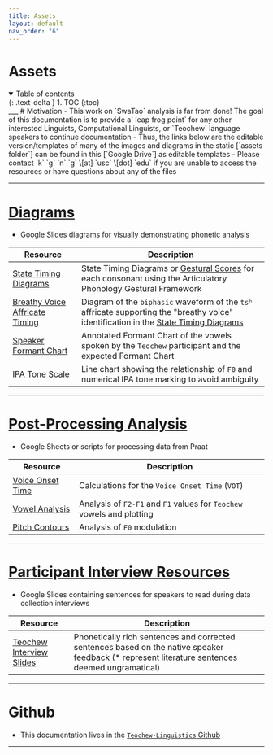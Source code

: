 ```yaml
---
title: Assets
layout: default
nav_order: "6"
---
```

# Assets

<details open markdown="block">
  <summary>
    Table of contents
  </summary>
  {: .text-delta }
1. TOC
{:toc}
</details>
___
# Motivation
- This work on `SwaTao` analysis is far from done! The goal of this documentation is to provide a` leap frog point` for any other interested Linguists, Computational Linguists, or `Teochew` language speakers to continue documentation
- Thus, the links below are the editable version/templates of many of the images and diagrams in the static [`assets folder`] can be found in this [`Google Drive`] as editable templates
	- Please contact `k` `g` `n` `g` \[at] `usc` \[dot] `edu` if you are unable to access the resources or have questions about any of the files

___
# [Diagrams]
- Google Slides diagrams for visually demonstrating phonetic analysis

| Resource                         | Description                                                                                                                                                                                           |
| -------------------------------- | ----------------------------------------------------------------------------------------------------------------------------------------------------------------------------------------------------- |
| [State Timing Diagrams]          | State Timing Diagrams or [Gestural Scores](https://drive.google.com/file/d/1fs01mKigx-NQEwWwniocR5xV_iTI9Ect/view?usp=sharing) for each consonant using the Articulatory Phonology Gestural Framework |
| [Breathy Voice Affricate Timing] | Diagram of the `biphasic` waveform of the `tsʰ` affricate supporting the "breathy voice" identification in the [State Timing Diagrams]                                                                |
| [Speaker Formant Chart]          | Annotated Formant Chart of the vowels spoken by the `Teochew` participant and the expected Formant Chart                                                                                              |
| [IPA Tone Scale]                 | Line chart showing the relationship of `F0` and numerical IPA tone marking to avoid ambiguity                                                                                                         |

___
# [Post-Processing Analysis]
- Google Sheets or scripts for processing data from Praat

| Resource           | Description                                                           |
| ------------------ | --------------------------------------------------------------------- |
| [Voice Onset Time] | Calculations for the `Voice Onset Time` (`VOT`)                       |
| [Vowel Analysis]   | Analysis of `F2-F1` and `F1` values for `Teochew` vowels and plotting |
| [Pitch Contours]   | Analysis of `F0` modulation                                           |

___
# [Participant Interview Resources]
- Google Slides containing sentences for speakers to read during data collection interviews

| Resource                   | Description                                                                                                                                      |
| -------------------------- | ------------------------------------------------------------------------------------------------------------------------------------------------ |
| [Teochew Interview Slides] | Phonetically rich sentences and corrected sentences based on the native speaker feedback (\* represent literature sentences deemed ungramatical) |

____
# Github
- This documentation lives in the [`Teochew-Linguistics` Github](https://github.com/Ky-Ng/Teochew-Linguistics)

___
[^1]: 

[`assets folder`]: https://github.com/Ky-Ng/Teochew-Linguistics/tree/main/assets
[`Google Drive`]: https://drive.google.com/drive/folders/1-wA1EbHkh2PiEfL01qffEHt0L6Kzb-px?usp=share_link

[Diagrams]: https://drive.google.com/drive/folders/16e3oA5CWiT6AGxMR-KuG4Bqd_gJ7bRUw?usp=share_link
[State Timing Diagrams]: https://docs.google.com/presentation/d/1AdT1tAAmpuqjQYkMh3bXlL6NfPFoWN546HD8KYc7UMU/edit?usp=sharing
[Breathy Voice Affricate Timing]: https://docs.google.com/presentation/d/1VGO2bveb4MciZLGLtulTafoIUZU0o6nfi05fOmuMjLw/edit?usp=share_link
[IPA Tone Scale]: https://docs.google.com/presentation/d/1xrUlvOb-6cT5FFXeRYokzRBiHU0cSOqvTi5Z_vqf9mQ/edit?usp=share_link
[Speaker Formant Chart]: https://docs.google.com/presentation/d/1DuNjJku1DgTcw7QXlUeubabP269_JhKJsg9TX7ThqRc/edit?usp=sharing

[Post-Processing Analysis]: https://drive.google.com/drive/folders/1cHOa2QCZpWL7sSVWr0C94wnkLTN0GZZb?usp=share_link
[Voice Onset Time]: https://docs.google.com/spreadsheets/d/1U3t46aunopstttYJykbbXZauk0Lw4AHyjfNOd6r69FU/edit?usp=sharing
[Vowel Analysis]: https://docs.google.com/spreadsheets/d/1SBrY-ppHsbNZI3TebgLAMFTI17bCMWZs3TNbXjdJkU0/edit?usp=share_link
[Pitch Contours]: https://docs.google.com/spreadsheets/d/1VdTf1nObQcwvPlKxvQEcg2_dxJ3hqD_kFHtUZL66jMw/edit?usp=share_link

[Participant Interview Resources]: https://drive.google.com/drive/folders/1lIdRrB37w9fJDkNkV_5j52UaS-lNVfyl?usp=share_link
[Teochew Interview Slides]: https://docs.google.com/presentation/d/1iEcQ3bh8AS0pMngBPP7LDmcubYDOhypmHnMr9amdBA0/edit?usp=share_link